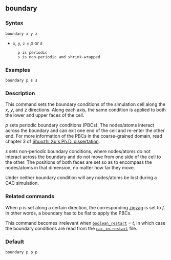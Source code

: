 ## boundary

### Syntax

	boundary x y z

* `x`, `y`, `z` = _p_ or _s_

		p is periodic
		s is non-periodic and shrink-wrapped

### Examples

	boundary p s s

### Description

This command sets the boundary conditions of the simulation cell along the _x_, _y_, and _z_ directions. Along each axis, the same condition is applied to both the lower and upper faces of the cell.

_p_ sets periodic boundary conditions (PBCs). The nodes/atoms interact across the boundary and can exit one end of the cell and re-enter the other end. For more information of the PBCs in the coarse-grained domain, read chapter 3 of [Shuozhi Xu's Ph.D. dissertation](https://smartech.gatech.edu/handle/1853/56314).

_s_ sets non-periodic boundary conditions, where nodes/atoms do not interact across the boundary and do not move from one side of the cell to the other. The positions of both faces are set so as to encompass the nodes/atoms in that dimension, no matter how far they move.

Under neither boundary condition will any nodes/atoms be lost during a CAC simulation.

### Related commands

When _p_ is set along a certain direction, the corresponding [zigzag](zigzag.md) is set to _f_. In other words, a boundary has to be flat to apply the PBCs.

This command becomes irrelevant when [`boolean_restart`](restart.md) = _t_, in which case the boundary conditions are read from the [`cac_in.restart`](../chapter3/input.md) file.

### Default

	boundary p p p